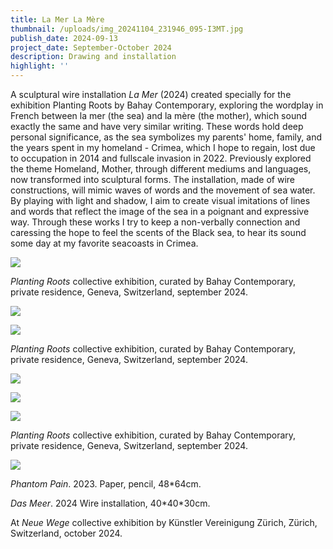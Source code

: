 ```yaml
---
title: La Mer La Mère
thumbnail: /uploads/img_20241104_231946_095-I3MT.jpg
publish_date: 2024-09-13
project_date: September-October 2024
description: Drawing and installation
highlight: ''
---
```

A sculptural wire installation _La Mer_ (2024) created specially for the exhibition Planting Roots by Bahay Contemporary, exploring the wordplay in French between la mer (the sea) and la mère (the mother), which sound exactly the same and have very similar writing. These words hold deep personal significance, as the sea symbolizes my parents' home, family, and the years spent in my homeland - Crimea, which I hope to regain, lost due to occupation in 2014 and fullscale invasion in 2022. Previously explored the theme Homeland, Mother, through different mediums and languages, now transformed into sculptural forms. The installation, made of wire constructions, will mimic waves of words and the movement of sea water. By playing with light and shadow, I aim to create visual imitations of lines and words that reflect the image of the sea in a poignant and expressive way. Through these works I try to keep a non-verbally connection and caressing the hope to feel the scents of the Black sea, to hear its sound some day at my favorite seacoasts in Crimea.

![](/uploads/photo_2024-09-27_00-05-26--5-copy-cyOD.jpg)

_Planting Roots_ collective exhibition, curated by Bahay Contemporary, private residence, Geneva, Switzerland, september 2024.

![](/uploads/photo_2024-09-27_00-05-26--2--IxOD.jpg)

![](/uploads/photo_2024-09-27_00-05-26copy-YxNT.jpg)

_Planting Roots_ collective exhibition, curated by Bahay Contemporary, private residence, Geneva, Switzerland, september 2024.

![](/uploads/photo_2024-09-14_20-31-21-IyMT.jpg)

![](/uploads/photo_2025-01-18_16-33-48-YxMD.jpg)

![](/uploads/photo_2024-09-27_00-05-26--4--A5Mz.jpg)

_Planting Roots_ collective exhibition, curated by Bahay Contemporary, private residence, Geneva, Switzerland, september 2024.

![](/uploads/img_20241104_231946_095-I3MT.jpg)

_Phantom Pain_. 2023. Paper, pencil, 48\*64cm.

_Das Meer_. 2024 Wire installation, 40\*40\*30cm.

At _Neue Wege_ collective exhibition by Künstler Vereinigung Zürich, Zürich, Switzerland, october 2024.
